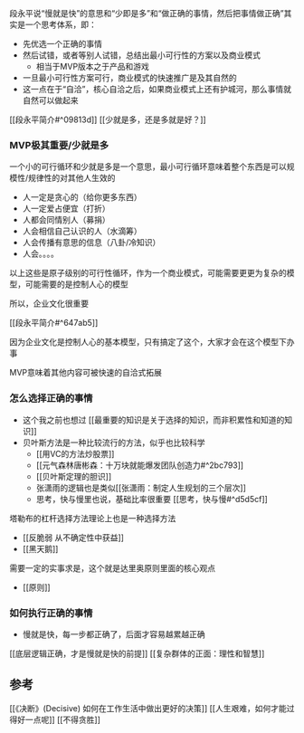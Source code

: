 段永平说“慢就是快”的意思和“少即是多”和“做正确的事情，然后把事情做正确”其实是一个思考体系，即：
- 先优选一个正确的事情
- 然后试错，或者等别人试错，总结出最小可行性的方案以及商业模式
	- 相当于MVP版本之于产品和游戏
- 一旦最小可行性方案可行，商业模式的快速推广是及其自然的
- 这一点在于“自洽”，核心自洽之后，如果商业模式上还有护城河，那么事情就自然可以做起来

[[段永平简介#^09813d]]
[[少就是多，还是多就是好？]]

### MVP极其重要/少就是多

一个小的可行循环和少就是多是一个意思，最小可行循环意味着整个东西是可以规模性/规律性的对其他人生效的

- 人一定是贪心的（给你更多东西）
- 人一定爱占便宜（打折）
- 人都会同情别人（募捐）
- 人会相信自己认识的人（水滴筹）
- 人会传播有意思的信息（八卦/冷知识）
- 人会。。。。

以上这些是原子级别的可行性循环，作为一个商业模式，可能需要更更为复杂的模型，可能需要的是控制人心的模型

所以，企业文化很重要

[[段永平简介#^647ab5]]

因为企业文化是控制人心的基本模型，只有搞定了这个，大家才会在这个模型下办事

MVP意味着其他内容可被快速的自洽式拓展

### 怎么选择正确的事情

- 这个我之前也想过 [[最重要的知识是关于选择的知识，而非积累性和知道的知识]]
- 贝叶斯方法是一种比较流行的方法，似乎也比较科学
	- [[用VC的方法炒股票]]
	- [[元气森林唐彬森：十万块就能爆发团队创造力#^2bc793]]
	- [[贝叶斯定理的胆识]]
	- 张潇雨的逻辑也是类似[[张潇雨：制定人生规划的三个层次]]
	- 思考，快与慢里也说，基础比率很重要 [[思考，快与慢#^d5d5cf]]

塔勒布的杠杆选择方法理论上也是一种选择方法
- [[反脆弱 从不确定性中获益]]
- [[黑天鹅]]


需要一定的实事求是，这个就是达里奥原则里面的核心观点
- [[原则]]

### 如何执行正确的事情

- 慢就是快，每一步都正确了，后面才容易越累越正确

[[底层逻辑正确，才是慢就是快的前提]]
[[复杂群体的正面：理性和智慧]]

## 参考

[[《决断》(Decisive) 如何在工作生活中做出更好的决策]]
[[人生艰难，如何才能过得好一点呢]]
[[不得贪胜]]

